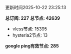 更新时间2025-10-22 23:25:13

**总订阅: 227**
**总节点: 42639**
- vless节点: 15395
- hysteria2节点: 13

**google ping有效节点: 285**
